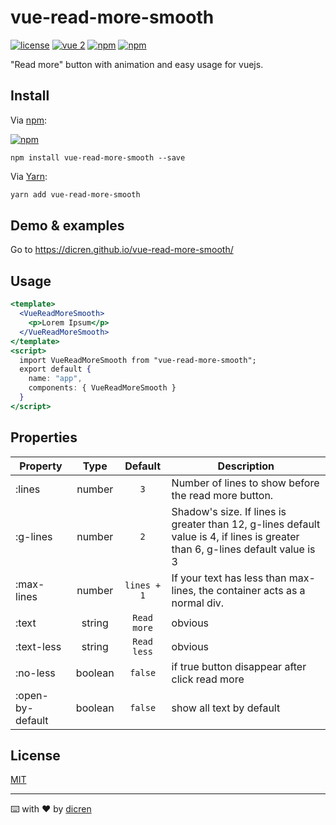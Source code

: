 # vue-read-more-smooth

[![license](https://img.shields.io/github/license/dicren/vue-read-more-smooth.svg?style=flat-square)](./LICENSE)
[![vue 2](https://img.shields.io/badge/vue-2-42b983.svg?style=flat-square)](https://vuejs.org)
[![npm](https://img.shields.io/npm/v/vue-read-more-smooth.svg?style=flat-square)](https://www.npmjs.com/package/vue-read-more-smooth)
[![npm](https://img.shields.io/npm/dt/vue-read-more-smooth.svg?style=flat-square)](https://www.npmjs.com/package/vue-read-more-smooth)



"Read more" button with animation and easy usage for vuejs.

## Install

Via [npm](https://www.npmjs.com/):

[![npm](https://nodei.co/npm/vue-read-more-smooth.png?downloads=true&downloadRank=true&stars=true)](https://www.npmjs.com/package/vue-read-more-smooth)

```🚀sh
npm install vue-read-more-smooth --save
```
Via [Yarn](https://yarnpkg.com/):

```sh
yarn add vue-read-more-smooth
```

## Demo & examples
Go to https://dicren.github.io/vue-read-more-smooth/

## Usage

```jsx
<template>
  <VueReadMoreSmooth>
    <p>Lorem Ipsum</p>
  </VueReadMoreSmooth>
</template>
<script>
  import VueReadMoreSmooth from "vue-read-more-smooth";
  export default {
    name: "app",
    components: { VueReadMoreSmooth }
  }
</script>
```

## Properties

 |  Property  |  Type  |  Default  |  Description  | 
 |  -  |  :-:  |  :-:  |  -  | 
 |  :lines  | number | `3`  |  Number of lines to show before the read more button. | 
 |  :g-lines | number | `2` |  Shadow's size. If lines is greater than 12, g-lines default value is 4, if lines is greater than 6, g-lines default value is 3
 |  :max-lines | number | `lines + 1` |  If your text has less than max-lines, the container acts as a normal div.
 |  :text | string | `Read more` |  obvious
 |  :text-less | string | `Read less` |  obvious
 |  :no-less | boolean | `false` |  if true button disappear after click read more
 |  :open-by-default | boolean | `false` |  show all text by default
 

## License

[MIT](LICENSE)

---
⌨️ with ❤️ by [dicren](https://github.com/dicren)
